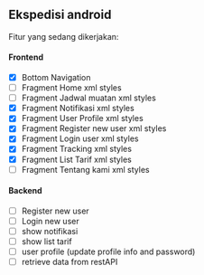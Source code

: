 ## Ekspedisi android

Fitur yang sedang dikerjakan:

#### Frontend
- [x] Bottom Navigation
- [ ] Fragment Home xml styles
- [ ] Fragment Jadwal muatan xml styles
- [x] Fragment Notifikasi xml styles
- [x] Fragment User Profile xml styles
- [x] Fragment Register new user xml styles
- [x] Fragment Login user xml styles
- [x] Fragment Tracking xml styles
- [x] Fragment List Tarif xml styles
- [ ] Fragment Tentang kami xml styles

#### Backend
- [ ] Register new user
- [ ] Login new user
- [ ] show notifikasi
- [ ] show list tarif
- [ ] user profile (update profile info and password)
- [ ] retrieve data from restAPI